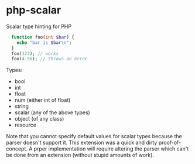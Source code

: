 php-scalar
==========

Scalar type hinting for PHP

```php
  function foo(int $bar) {
    echo "bar is $bar\n";
  }
  foo(123); // works
  foo(4.56); // throws an error
```

Types:
  * bool
  * int
  * float
  * num (either int of float)
  * string
  * scalar (any of the above types)
  * object (of any class)
  * resource

Note that you cannot specify default values for scalar types because the parser doesn't support it.
This extension was a quick and dirty proof-of-concept.  A prper implementation will require altering
the parser which can't be done from an extension (without stupid amounts of work).


